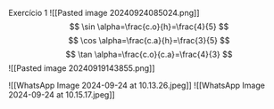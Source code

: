 Exercício 1
![[Pasted image 20240924085024.png]]
$$
\sin \alpha=\frac{c.o}{h}=\frac{4}{5}
$$
$$
\cos \alpha=\frac{c.a}{h}=\frac{3}{5}
$$
$$
\tan \alpha=\frac{c.o}{c.a}=\frac{4}{3}
$$
![[Pasted image 20240919143855.png]]

![[WhatsApp Image 2024-09-24 at 10.13.26.jpeg]]
![[WhatsApp Image 2024-09-24 at 10.15.17.jpeg]]
